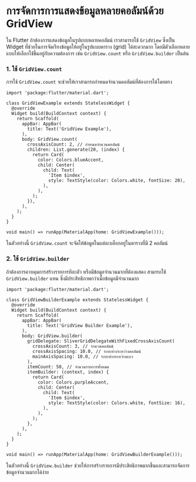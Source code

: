 
# การจัดการการแสดงข้อมูลหลายคอลัมน์ด้วย GridView

ใน Flutter ถ้าต้องการแสดงข้อมูลในรูปแบบหลายคอลัมน์ เราสามารถใช้ ```GridView``` ซึ่งเป็น Widget ที่ช่วยในการจัดเรียงข้อมูลให้อยู่ในรูปแบบตาราง (grid) ได้สะดวกมาก โดยมีตัวเลือกหลายแบบให้เลือกใช้ขึ้นอยู่กับความต้องการ เช่น ```GridView.count``` หรือ ```GridView.builder``` เป็นต้น

### 1. ใช้ ```GridView.count```
การใช้ ```GridView.count``` จะช่วยให้เราสามารถกำหนดจำนวนคอลัมน์ที่ต้องการได้โดยตรง

```
import 'package:flutter/material.dart';

class GridViewExample extends StatelessWidget {
  @override
  Widget build(BuildContext context) {
    return Scaffold(
      appBar: AppBar(
        title: Text('GridView Example'),
      ),
      body: GridView.count(
        crossAxisCount: 2, // กำหนดจำนวนคอลัมน์
        children: List.generate(20, (index) {
          return Card(
            color: Colors.blueAccent,
            child: Center(
              child: Text(
                'Item $index',
                style: TextStyle(color: Colors.white, fontSize: 20),
              ),
            ),
          );
        }),
      ),
    );
  }
}

void main() => runApp(MaterialApp(home: GridViewExample()));
```

ในตัวอย่างนี้ ```GridView.count``` จะจัดให้ข้อมูลในแต่ละบล็อกอยู่ในตารางที่มี 2 คอลัมน์

### 2. ใช้ ```GridView.builder```
ถ้าต้องการควบคุมการสร้างรายการทีละตัว หรือมีข้อมูลจำนวนมากที่ต้องแสดง สามารถใช้ ```GridView.builder``` แทน ซึ่งมีประสิทธิภาพกว่าเมื่อข้อมูลมีจำนวนมาก

```
import 'package:flutter/material.dart';

class GridViewBuilderExample extends StatelessWidget {
  @override
  Widget build(BuildContext context) {
    return Scaffold(
      appBar: AppBar(
        title: Text('GridView Builder Example'),
      ),
      body: GridView.builder(
        gridDelegate: SliverGridDelegateWithFixedCrossAxisCount(
          crossAxisCount: 3, // จำนวนคอลัมน์
          crossAxisSpacing: 10.0, // ระยะห่างระหว่างคอลัมน์
          mainAxisSpacing: 10.0, // ระยะห่างระหว่างแถว
        ),
        itemCount: 50, // จำนวนรายการทั้งหมด
        itemBuilder: (context, index) {
          return Card(
            color: Colors.purpleAccent,
            child: Center(
              child: Text(
                'Item $index',
                style: TextStyle(color: Colors.white, fontSize: 16),
              ),
            ),
          );
        },
      ),
    );
  }
}

void main() => runApp(MaterialApp(home: GridViewBuilderExample()));
```

ในตัวอย่างนี้ ```GridView.builder``` ช่วยให้การสร้างรายการมีประสิทธิภาพมากขึ้นและสามารถจัดการข้อมูลจำนวนมากได้ง่าย